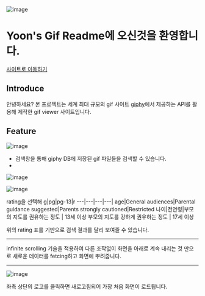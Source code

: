 ![image](https://user-images.githubusercontent.com/80259925/118587779-249cb200-b7d8-11eb-9842-bf0ffcc8ea84.png)

# Yoon's Gif Readme에 오신것을 환영합니다.
[사이트로 이동하기](https://zerozoo-front.github.io/YoonGif/)

## Introduce
안녕하세요? 본 프로젝트는 세계 최대 규모의 gif 사이트 
[giphy](https://giphy.com/)에서 제공하는 API를 활용해 제작한 gif viewer 사이트입니다.



## Feature
![image](https://user-images.githubusercontent.com/80259925/118587085-e94db380-b7d6-11eb-914a-279bc65b2888.png)
- 검색창을 통해 giphy DB에 저장된 gif 파일들을 검색할 수 있습니다.
-
![image](https://user-images.githubusercontent.com/80259925/118587131-02566480-b7d7-11eb-9701-369d55690eed.png)

![image](https://user-images.githubusercontent.com/80259925/118587137-04202800-b7d7-11eb-91f6-0c2225d9c57c.png)

rating을 선택해
g|pg|pg-13|r
---|---|---|---|
age|General audiences|Parental guidance suggested|Parents strongly cautioned|Restricted
나이|전연령|부모의 지도를 권유하는 정도 | 13세 이상 부모의 지도를 강하게 권유하는 정도 | 17세 이상

위의 rating 표를 기반으로 검색 결과를 달리 보여줄 수 있습니다.

---
infinite scrolling 기술을 적용하여 다른 조작없이 화면을 아래로 계속 내리는 것 만으로 새로운 데이터를 fetcing하고 화면에 뿌려줍니다.

---
![image](https://user-images.githubusercontent.com/80259925/118587779-249cb200-b7d8-11eb-9842-bf0ffcc8ea84.png)

좌측 상단의 로고를 클릭하면 새로고침되어 가장 처음 화면이 로드됩니다.
